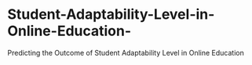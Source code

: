 # Student-Adaptability-Level-in-Online-Education-
Predicting the Outcome of Student Adaptability Level in Online Education 
